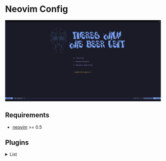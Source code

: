 # Neovim Config

![screenshot](./imgs/neovim.png)

## Requirements

* [neovim](https://github.com/neovim/neovim) >= 0.5


## Plugins
<details>
  <summary>
    List
  </summary>
  <br />
  <table>
    <thead>
      <tr>
        <th>Name</th>
        <th>Description</th>
      </tr>
    </thead>
    <tbody>
      <tr>
        <td><a href="https://github.com/wbthomason/packer.nvim">wbthomason/packer.nvim</a></td>
        <td>A use-package inspired plugin manager for Neovim.</td>
      </tr>
      <tr>
        <td><a href="https://github.com/rcarriga/nvim-notify">rcarriga/nvim-notify</a></td>
        <td>A fancy, configurable, notification manager for NeoVim</td>
      </tr>
      <tr>
        <td><a href="https://github.com/nvim-lua/plenary.nvim">nvim-lua/plenary.nvim</a></td>
        <td>plenary: full; complete; entire; absolute; unqualified. All the lua functions I don't want to write twice.
        </td>
      </tr>
      <tr>
        <td><a href="https://github.com/nvim-lua/popup.nvim">nvim-lua/popup.nvim</a></td>
        <td>[WIP] An implementation of the Popup API from vim in Neovim. Hope to upstream when complete</td>
      </tr>
      <tr>
        <td><a href="https://github.com/folke/lua-dev">folke/lua-dev.nvim</a></td>
        <td>Dev setup for init.lua and plugin development with full signature help, docs and completion for the nvim lua
          API.</td>
      </tr>
      <tr>
        <td><a href="https://github.com/kyazdani42/nvim-web-devicons">kyazdani42/nvim-web-devicons</a></td>
        <td>lua <code>fork</code> of vim-web-devicons for neovim</td>
      </tr>
      <tr>
        <td><a href="https://github.com/kyazdani42/nvim-tree.lua">kyazdani42/nvim-tree.lua</a></td>
        <td>A file explorer tree for neovim written in lua</td>
      </tr>
      <tr>
        <td><a href="https://github.com/folke/which-key.nvim">folke/which-key.nvim</a></td>
        <td>Create key bindings that stick. WhichKey is a lua plugin for Neovim 0.5 that displays a popup with possible
          keybindings of the command you started typing.</td>
      </tr>
      <tr>
        <td><a href="https://github.com/neovim/nvim-lspconfig">neovim/nvim-lspconfig</a></td>
        <td>Quickstart configurations for the Nvim LSP client</td>
      </tr>
      <tr>
        <td><a href="https://github.com/kabouzeid/nvim-lspinstall">kabouzeid/nvim-lspinstall</a></td>
        <td>Install LSP Servers</td>
      </tr>
      <tr>
        <td><a href="https://github.com/hrsh7th/nvim-cmp">hrsh7th/nvim-cmp</a></td>
        <td>Autocompletion plugin</td>
      </tr>
      <tr>
        <td><a href="https://github.com/hrsh7th/cmp-nvim-lsp">hrsh7th/cmp-nvim-lsp</a></td>
        <td>LSP source for nvim-cmp</td>
      </tr>
      <tr>
        <td><a href="https://github.com/saandparwaiz1">saadparwaiz1/cmp_luasnip</a></td>
        <td>Snippets source for nvim-cmp</td>
      </tr>
      <tr>
        <td><a href="https://github.com/L3MON4D3/LuaSnip">L3MON4D3/LuaSnip</a></td>
        <td>Snippets Plugin</td>
      </tr>
      <tr>
        <td><a href="https://github.com/onsails/lspkind-nvim">onsails/lspkind-nvim</a></td>
        <td>vscode-like pictograms for neovim lsp completion items</td>
      </tr>
      <tr>
        <td><a href="https://github.com/glepnir/lspsaga.nvim">glepnir/lspsaga.nvim</a></td>
        <td>A light-weight lsp plugin based on neovim built-in lsp with highly a performant UI.</td>
      </tr>
      <tr>
        <td><a href="https://github.com/jose-elias-alvarez/null-ls.nvim">jose-elias-alvarez/null-ls.nvim</a></td>
        <td>inject LSP diagnostics, code actions, and more via Lua</td>
      </tr>
      <tr>
        <td><a href="https://github.com/ray-x/lsp_signature.nvim">ray-x/lsp_signature.nvim</a></td>
        <td>lsp signature hint when you type</td>
      </tr>
      <tr>
        <td><a href="https://github.com/folke/trouble.nvim">folke/trouble.nvim</a></td>
        <td>A pretty diagnostics, references, telescope results, quickfix and location list to help you solve all the
          trouble your code is causing.</td>
      </tr>
      <tr>
        <td><a href="https://github.com/nvim-telescope/telescope.nvim">nvim-telescope/telescope.nvim</a></td>
        <td>Find, Filter, Preview, Pick. All lua, all the time.</td>
      </tr>
      <tr>
        <td><a
            href="https://github.com/nvim-telescope/telescope-fzf-native.nvim">nvim-telescope/telescope-fzf-native.nvim</a>
        </td>
        <td>FZF sorter for telescope written in c</td>
      </tr>
      <tr>
        <td><a
            href="https://github.com/nvim-telescope/telescope-media-files.nvim">nvim-telescope/telescope-media-files.nvim</a>
        </td>
        <td>Telescope extension to preview media files using Ueberzug.</td>
      </tr>
      <tr>
        <td><a href="https://github.com/jvgrootveld/telescope-zoxide">jvgrootveld/telescope-zoxide</a></td>
        <td>An extension for telescope.nvim that allows you operate zoxide within Neovim.</td>
      </tr>
      <tr>
        <td><a href="https://github.comnvim-treesitter/nvim-treesitter">nvim-treesitter/nvim-treesitter</a></td>
        <td>Nvim Treesitter configurations and abstraction layer</td>
      </tr>
      <tr>
        <td><a
            href="https://github.com/nvim-treesitter/nvim-treesitter-refactor">nvim-treesitter/nvim-treesitter-refactor</a>
        </td>
        <td>Refactor module for nvim-treesitter</td>
      </tr>
      <tr>
        <td><a
            href="https://github.com/nvim-treesitter/nvim-treesitter-textobjects">nvim-treesitter/nvim-treesitter-textobjects</a>
        </td>
        <td>Create your own textobjects using tree-sitter queries!</td>
      </tr>
      <tr>
        <td><a href="https://github.com/romgrk/nvim-treesitter-context">romgrk/nvim-treesitter-context</a></td>
        <td>Show code context</td>
      </tr>
      <tr>
        <td><a href="https://github.com/windwp/nvim-ts-autotag">windwp/nvim-ts-autotag</a></td>
        <td>Use treesitter to auto close and auto rename html tag</td>
      </tr>
      <tr>
        <td><a
            href="https://github.com/JoosepAlviste/nvim-ts-context-commentstring">JoosepAlviste/nvim-ts-context-commentstring</a>
        </td>
        <td>Neovim treesitter plugin for setting the commentstring based on the cursor location in a file.</td>
      </tr>
      <tr>
        <td><a href="https://github.com/tpope/vim-commentary">tpope/vim-commentary</a></td>
        <td>commentary.vim: comment stuff out</td>
      </tr>
      <tr>
        <td><a href="https://github.com/lewis6991/gitsigns.nvim">lewis6991/gitsigns.nvim</a></td>
        <td>Git signs written in pure lua</td>
      </tr>
      <tr>
        <td><a href="https://github.com/lukas-reineke/indent-blankline.nvim">lukas-reineke/indent-blankline.nvim</a>
        </td>
        <td>Indent guides for Neovim</td>
      </tr>
      <tr>
        <td><a href="https://github.com/akinsho/nvim-bufferline.lua">akinsho/nvim-bufferline.lua</a></td>
        <td>A snazzy bufferline for Neovim</td>
      </tr>
      <tr>
        <td><a href="https://github.com/hoob3rt/lualine.nvim">hoob3rt/lualine.nvim</a></td>
        <td>A blazing fast and easy to configure neovim statusline plugin written in pure lua.</td>
      </tr>
      <tr>
        <td><a href="https://github.com/glepnir/dashboard-nvim">glepnir/dashboard-nvim</a></td>
        <td>vim dashboard</td>
      </tr>
      <tr>
        <td><a href="https://github.com/vuki656/package-info.nvim">vuki656/package-info.nvim</a></td>
        <td>See latest package versions in your package.json</td>
      </tr>
      <tr>
        <td><a href="https://github.com/ahmedkhalf/project.nvim">ahmedkhalf/project.nvim</a></td>
        <td>The superior project management solution for neovim.</td>
      </tr>
      <tr>
        <td><a href="https://github.com/jghauser/mkdir.nvim">jghauser/mkdir.nvim</a></td>
        <td>This neovim plugin creates missing folders on save.</td>
      </tr>
      <tr>
        <td><a href="https://github.com/wakatime/vim-wakatime">wakatime/vim-wakatime</a></td>
        <td>Vim plugin for automatic time tracking and metrics generated from your programming activity.</td>
      </tr>
      <tr>
        <td><a href="https://github.com/folke/tokyonight.nvim">folke/tokyonight.nvim</a></td>
        <td>A clean, dark Neovim theme written in Lua, with support for lsp, treesitter and lots of plugins.</td>
      </tr>
      <tr>
        <td><a href="https://github.com/jose-elias-alvarez/nvim-lsp-ts-utils">jose-elias-alvarez/nvim-lsp-ts-utils</a>
        </td>
        <td>Utilities to improve the TypeScript development experience for Neovim's built-in LSP client.</td>
      </tr>
      <tr>
        <td><a href="https://github.com/hrsh7th/cmp-path">hrsh7th/cmp-path</a></td>
        <td>nvim-cmp source for path</td>
      </tr>
      <tr>
        <td><a href='https://github.com/hrsh7th/cmp-buffer'>hrsh7th/cmp-buffer</a></td>
        <td>nvim-cmp source for buffer words</td>
      </tr>
      <tr>
        <td><a href='https://github.com/hrsh7th/cmp-nvim-lua'>hrsh7th/cmp-nvim-lua</a></td>
        <td>nvim-cmp source for nvim lua</td>
      </tr>
    </tbody>
  </table>
</details>
